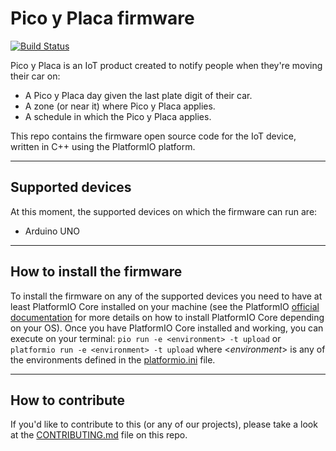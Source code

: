 # Pico y Placa firmware

[![Build Status](https://travis-ci.org/Andes-OpenHardware/pico-y-placa-firmware.svg?branch=master)](https://travis-ci.org/Andes-OpenHardware/pico-y-placa-firmware)

Pico y Placa is an IoT product created to notify people when they're moving their car on:
- A Pico y Placa day given the last plate digit of their car.
- A zone (or near it) where Pico y Placa applies.
- A schedule in which the Pico y Placa applies.

This repo contains the firmware open source code for the IoT device, written in C++ using the PlatformIO platform.

---

## Supported devices

At this moment, the supported devices on which the firmware can run are:
- Arduino UNO

---

## How to install the firmware

To install the firmware on any of the supported devices you need to have at least PlatformIO Core installed on your machine (see the PlatformIO [official documentation](http://docs.platformio.org/en/latest/installation.html#system-requirements) for more details on how to install PlatformIO Core depending on your OS).
Once you have PlatformIO Core installed and working, you can execute on your terminal:
`pio run -e <environment> -t upload` or `platformio run -e <environment> -t upload`
where <_environment_> is any of the environments defined in the [platformio.ini](https://github.com/Andes-OpenHardware/pico-y-placa-firmware/blob/master/platformio.ini) file.

---

## How to contribute

If you'd like to contribute to this (or any of our projects), please take a look at the [CONTRIBUTING.md](https://github.com/Andes-OpenHardware/pico-y-placa-firmware/blob/master/CONTRIBUTING.md) file on this repo.
